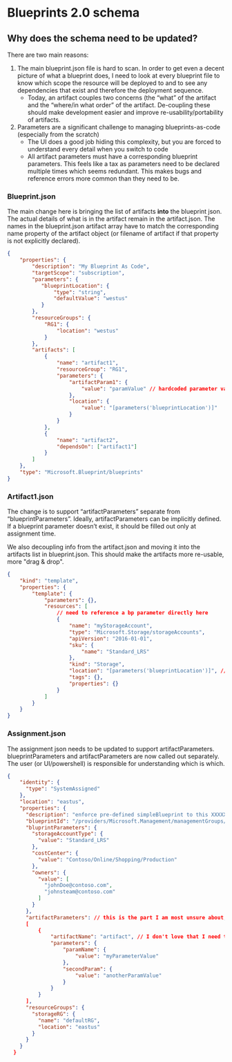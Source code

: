 # Blueprints 2.0 schema

## Why does the schema need to be updated?
There are two main reasons:
1. The main blueprint.json file is hard to scan. In order to get even a decent picture of what a blueprint does, I need to look at every blueprint file to know which scope the resource will be deployed to and to see any dependencies that exist and therefore the deployment sequence.
    * Today, an artifact couples two concerns (the “what” of the artifact and the “where/in what order” of the artifact. De-coupling these should make development easier and improve re-usability/portability of artifacts.
2. Parameters are a significant challenge to managing blueprints-as-code (especially from the scratch)
    * The UI does a good job hiding this complexity, but you are forced to understand every detail when you switch to code
    * All artifact parameters must have a corresponding blueprint parameters. This feels like a tax as parameters need to be declared multiple times which seems redundant. This makes bugs and reference errors more common than they need to be.

### Blueprint.json
The main change here is bringing the list of artifacts **into** the blueprint json. The actual details of what is in the artifact remain in the artifact.json. The names in the blueprint.json artifact array have to match the corresponding name property of the artifact object (or filename of artifact if that property is not explicitly declared).

```json
{
    "properties": {
        "description": "My Blueprint As Code",
        "targetScope": "subscription",
        "parameters": { 
           "blueprintLocation": {
               "type": "string",
               "defaultValue": "westus"
           } 
        },
        "resourceGroups": {
            "RG1": {
                "location": "westus"
            }
        },
        "artifacts": [
            {
                "name": "artifact1",
                "resourceGroup": "RG1",
                "parameters": {
                    "artifactParam1": {
                        "value": "paramValue" // hardcoded parameter value, easy to see from main bp file
                    },
                    "location": {
                        "value": "[parameters('blueprintLocation')]"
                    }
                }
            },
            {
                "name": "artifact2",
                "dependsOn": ["artifact1"]
            }
        ]
    },
    "type": "Microsoft.Blueprint/blueprints" 
}
```

### Artifact1.json
The change is to support “artifactParameters” separate from “blueprintParameters”. Ideally, artifactParameters can be implicitly defined. If a blueprint parameter doesn’t exist, it should be filled out only at assignment time.

We also decoupling info from the artifact.json and moving it into the artifacts list in blueprint.json. This should make the artifacts more re-usable, more "drag & drop".

```json
{
    "kind": "template",
    "properties": {
        "template": {
            "parameters": {},
            "resources": [
                // need to reference a bp parameter directly here
                {
                    "name": "myStorageAccount",
                    "type": "Microsoft.Storage/storageAccounts",
                    "apiVersion": "2016-01-01",
                    "sku": {
                        "name": "Standard_LRS"
                    },
                    "kind": "Storage",
                    "location": "[parameters('blueprintLocation')]", // direct reference of a bp parameter
                    "tags": {},
                    "properties": {}
                }
            ]
        }
    }
}
```

### Assignment.json
The assignment json needs to be updated to support artifactParameters. blueprintParameters and artifactParameters are now called out separately. The user (or UI/powershell) is responsible for understanding which is which.

```json
{
    "identity": {
      "type": "SystemAssigned"
    },
    "location": "eastus",
    "properties": {
      "description": "enforce pre-defined simpleBlueprint to this XXXXXXXX subscription.",
      "blueprintId": "/providers/Microsoft.Management/managementGroups/ContosoOnlineGroup/providers/Microsoft.Blueprint/blueprints/simpleBlueprint",
      "bluprintParameters": {
        "storageAccountType": {
          "value": "Standard_LRS"
        },
        "costCenter": {
          "value": "Contoso/Online/Shopping/Production"
        },
        "owners": {
          "value": [
            "johnDoe@contoso.com",
            "johnsteam@contoso.com"
          ]
        }
      },
      "artifactParameters": // this is the part I am most unsure about, seems too verbose..
      [
          {
              "artifactName": "artifact", // I don't love that I need to explicitly declare the artifact i'm passing a param for
              "parameters": {
                  "paramName": {
                      "value": "myParameterValue"
                  },
                  "secondParam": {
                      "value": "anotherParamValue"
                  }
              }
          }
      ],
      "resourceGroups": {
        "storageRG": {
          "name": "defaultRG",
          "location": "eastus"
        }
      }
    }
  }
```
